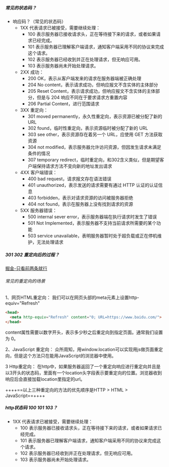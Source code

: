 ##### 常见的状态码？
- 响应码？（常见的状态码）
  - 1XX 代表请求已被接受，需要继续处理：
    - 100 表示服务器已接收请求头，正在等待接下来的请求，或者如果请求已经完成。
    - 101 表示服务器已理解客户端请求，通知客户端采用不同的协议来完成这个请求。
    - 102 表示​​服务器已经收到并正在处理请求，但无响应可用。
    - 103 表示服务器尚未开始处理请求。
  - 2XX 成功：
    - 200 OK，表示从客户端发来的请求在服务器端被正确处理
    - 204 No content，表示请求成功，但响应报⽂不含实体的主体部分
    - 205 Reset Content，表示请求成功，但响应报⽂不含实体的主体部分，但是与 204 响应不同在于要求请求⽅重置内容
    - 206 Partial Content，进⾏范围请求
  - 3XX 重定向：
    - 301 moved permanently，永久性重定向，表示资源已被分配了新的 URL
    - 302 found，临时性重定向，表示资源临时被分配了新的 URL
    - 303 see other，表示资源存在着另⼀个 URL，应使⽤ GET ⽅法获取资源
    - 304 not modified，表示服务器允许访问资源，但因发⽣请求未满⾜条件的情况
    - 307 temporary redirect，临时重定向，和302含义类似，但是期望客户端保持请求⽅法不变向新的地址发出请求
  - 4XX 客户端错误：
    - 400 bad request，请求报⽂存在语法错误
    - 401 unauthorized，表示发送的请求需要有通过 HTTP 认证的认证信息
    - 403 forbidden，表示对请求资源的访问被服务器拒绝
    - 404 not found，表示在服务器上没有找到请求的资源
  - 5XX 服务器错误：
    - 500 internal sever error，表示服务器端在执⾏请求时发⽣了错误
    - 501 Not Implemented，表示服务器不⽀持当前请求所需要的某个功能
    - 503 service unavailable，表明服务器暂时处于超负载或正在停机维护，⽆法处理请求


##### 301 302 重定向后的过程？
[掘金-只看前两条就行](https://juejin.cn/post/7054001047882170382)
###### 常见的重定向的场景
1、网页HTML重定向：
我们可以在网页头部的meta元素上设置http-equiv="Refresh"

```html
<head>
  <meta http-equiv="Refresh" content="0; URL=https://www.baidu.com/">
</head>
```
content属性需要以数字开头，表示多少秒之后重定向到指定页面。通常我们设置为 0。

2、JavaScript 重定向：
众所周知，用window.location可以实现用js做页面重定向，但是这个方法只在能用JavaScript的浏览器中使用。

3 Http重定向：
在http中，如果服务器返回了一个重定向响应进行重定向并且是以3开头的状态码，里面有一个location头字段表示要重定向的位置。浏览器收到响应后会直接加载location里指定的url。

++++==以上三种重定向的方法的优先顺序是HTTP > HTML > JavaScript==++++


##### http状态码 100 101 103？
- 1XX 代表请求已被接受，需要继续处理：
  - 100 表示服务器已接收请求头，正在等待接下来的请求，或者如果请求已经完成。
  - 101 表示服务器已理解客户端请求，通知客户端采用不同的协议来完成这个请求。
  - 102 表示​​服务器已经收到并正在处理请求，但无响应可用。
  - 103 表示服务器尚未开始处理请求。